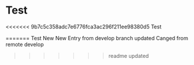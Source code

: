 # Test
<<<<<<< 9b7c5c358adc7e6776fca3ac296f211ee98380d5
Test

=======
Test New
New Entry from develop branch updated
Canged from remote develop
>>>>>>> readme updated
